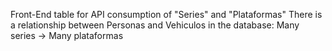 Front-End table for API consumption of "Series" and "Plataformas" There is a relationship between Personas and Vehiculos in the database:
Many series -> Many plataformas